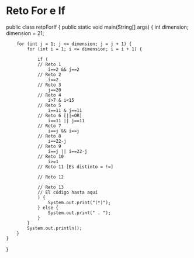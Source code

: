 # Reto For e If

[Operadores Logicos]: https://aprenderaprogramar.com/attachments/article/466/CU00634B%20operadores%20logicos%20en%20Java%20igual%20distinto%20and%20or%20not%20menor%20mayor.pdf

public class retoForIf {
    public static void main(String[] args) {
        int dimension;
        dimension = 21;

        for (int j = 1; j <= dimension; j = j + 1) {
            for (int i = 1; i <= dimension; i = i + 1) {

                if (
                // Reto 1
                    i==2 && j==2
                // Reto 2
                    i==2
                // Reto 3
                    j==20
                // Reto 4
                    i>7 & i<15
                // Reto 5
                    i==11 & j==11
                // Reto 6 [||=OR]
                    i==11 || j==11
                // Reto 7 
                    i==j && i==j
                // Reto 8
                    i==22-j
                // Reto 9
                    i==j || i==22-j
                // Reto 10
                    i>=1
                // Reto 11 [Es distinto = !=]
                
                // Reto 12
                
                // Reto 13
                // El código hasta aquí
                ) {
                    System.out.print("(*)");
                } else {
                    System.out.print(" . ");
                }
            }
            System.out.println();
        }
    }
}

 


